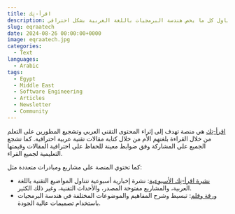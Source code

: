 ```yaml
---
title: اقرأ-تِك
description: منصة تتناول كل ما يخص هندسة البرمجيات باللغة العربية بشكل احترافي
slug: eqraatech
date: 2024-08-26 00:00:00+0000
image: eqraatech.jpg
categories:
  - Text
languages:
  - Arabic
tags:
  - Egypt
  - Middle East
  - Software Engineering
  - Articles
  - Newsletter
  - Community
---
```


[اقرأ-تِك](https://eqraatech.com) هي منصة تهدف إلى إثراء المحتوى التقني العربي وتشجيع المطورين على التعلم من خلال القراءة بلغتهم الأم من خلال كتابة مقالات تقنية عربية احترافية. كما تشجع الجميع على المشاركة وفق ضوابط معينة للحفاظ على احترافية المقالات وقيمتها التعليمية لجميع القراء.

كما تحتوي المنصة على مشاريع ومبادرات متعددة مثل:
- [نشرة اقرأ-تِك الأسبوعية](https://www.newsletter.eqraatech.com/): نشرة إخبارية أسبوعية تتناول المواضيع التقنية باللغة العربية، والمشاريع مفتوحة المصدر، والأحداث التقنية، وغير ذلك الكثير.
- [ورقة وقلم](https://eqraatech.com/in-a-nutshell/): تبسيط وشرح المفاهيم والموضوعات المختلفة في هندسة البرمجيات باستخدام تصميمات عالية الجودة.
